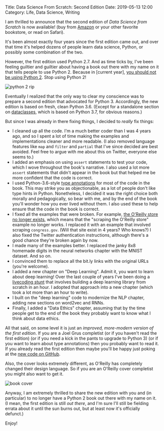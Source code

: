 Title: Data Science From Scratch: Second Edition
Date: 2019-05-13 12:00
Category: Life, Data Science, Writing

I am thrilled to announce that the second edition of <i>Data Science from Scratch</i> is now available! (buy from <a href = "https://www.amazon.com/Data-Science-Scratch-Principles-Python/dp/1492041130">Amazon</a> or your other favorite bookstore, or read on Safari).

It's been almost exactly four years since the first edition came out,
and over that time it's helped dozens of people learn data science, Python, or possibly some combination of the two.

However, the first edition used Python 2.7. And as time ticks by,
I've been feeling guiltier and guiltier about having a book out there
with my name on it that tells people to use Python 2. Because in [current year],
<a href = "https://twitter.com/AutomationPanda/status/1125401079729008645">you should not be using Python 2</a>. Stop using Python 2!

![python 2 rip]({static}images/python2.jpg)

Eventually I realized that the only way to clear my conscience
was to prepare a second edition that advocated for Python 3. Accordingly,
the new edition is based on fresh, clean Python 3.6.
(Except for a standalone section on <a href = "https://docs.python.org/3/library/dataclasses.html">dataclasses</a>,
 which is based on Python 3.7, for obvious reasons.)

But since I was already in there fixing things,
I decided to _really_ fix things:

* I cleaned up all the code. I'm a much better coder than I was 4 years ago,
  and so I spent a lot of time making the examples and implementations
  cleaner and more readable. (I also removed language features like
  `map` and `filter` and `partial` that I've since decided are best avoided.
  Feel free to argue with me about this on Twitter, everyone else seems to.)
* I added an emphasis on using `assert` statements to test your code,
  which I wove throughout the book's narrative. I also used a lot more
  `assert` statements that didn't appear in the book but that helped me
  be more confident that the code is correct.
* I used Python-3.6-style <a href = "https://docs.python.org/3/library/typing.html">type annotations</a> for most
  of the code in the book. This may strike you as objectionable,
  as a lot of people don't like type hints in Python. Nonetheless,
  I decided it was the right choice both morally and pedagogically,
  so bear with me,
  and by the end of the book you'll wonder how you ever lived without them.
  I also used these to help ensure that the code in the book is correct.
* I fixed all the examples that were broken.
  For example, <a href="https://www.oreilly.com/ideas/the-mission-of-spreading-the-knowledge-of-innovators-continues">the O'Reilly store no longer exists</a>,
  which means that the "scraping the O'Reilly store" example
  no longer works. I replaced it with an example that involved
  scraping `congress.gov`. (Will that site exist in 4 years? Who knows?)
  I also fixed the Twitter authentication instructions, although there's
  a good chance they're broken again by now.
* I made many of the examples better. I replaced the janky 8x8 homemade
  digits in the neural networks chapter with the MNIST dataset. And so on.
* I convinced them to replace all the bit.ly links with the original URLs
  (you're welcome).
* I added a new chapter on "Deep Learning". Admit it, you want to learn about
  deep learning! Over the last couple of years I've been doing a
  <a href = "https://joelgrus.com/2017/12/04/livecoding-madness-building-a-deep-learning-library/">livecoding stunt</a> that involves building a deep learning
  library from scratch in an hour. I adopted that approach into a new chapter
  (which took a lot more than an hour to write).
* I built on the "deep learning" code to modernize the NLP chapter,
  adding new sections on word2vec and RNNs.
* Finally, I added a "Data Ethics" chapter, assuming that
  by the time people get to the end of the book they probably
  want to know what I think about data ethics.

All that said, on some level it is just
an *improved, more-modern version of the first edition*.
If you are a Joel Grus completist (or if you haven't read the first edition)
(or if you need a kick in the pants to upgrade to Python 3)
(or if you want to learn about type annotations)
then you probably want to read it. If you already read the first edition
then maybe you'll be happy just poking at
the <a href = "https://github.com/joelgrus/data-science-from-scratch">new code on GitHub</a>.

Also, the cover looks extremely different, as O'Reilly has completely changed
their design language. So if you are an O'Reilly cover completist
you might also want to get it.

![book cover]({static}images/dsfs_v2.jpg)

Anyway, I am extremely thrilled to share the new edition with you
and (in particular) to no longer have a Python 2 book out there
with my name on it. (I mean, the first edition is still *out there*,
and I'm sure I'll still be fielding errata about it until the sun burns out,
but at least now it's officially defunct.)

Enjoy!
